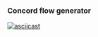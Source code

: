 ### Concord flow generator

[![asciicast](https://asciinema.org/a/526980.png)](https://asciinema.org/a/526980)

